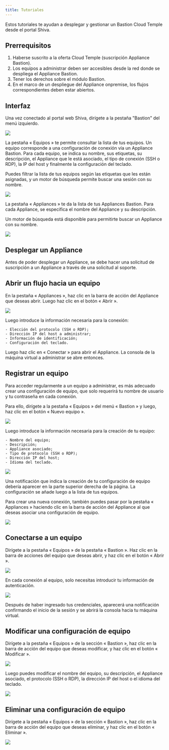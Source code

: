 ```yaml
---
title: Tutoriales
---
```


Estos tutoriales te ayudan a desplegar y gestionar un Bastion Cloud Temple desde el portal Shiva.


## Prerrequisitos

1. Haberse suscrito a la oferta Cloud Temple (suscripción Appliance Bastion).
2. Los equipos a administrar deben ser accesibles desde la red donde se despliega el Appliance Bastion.
3. Tener los derechos sobre el módulo Bastion.
4. En el marco de un despliegue del Appliance onpremise, los flujos correspondientes deben estar abiertos.

## Interfaz

Una vez conectado al portal web Shiva, dirígete a la pestaña "Bastion" del menú izquierdo.

![](images/sessions.png)

La pestaña « Equipos » te permite consultar la lista de tus equipos. Un equipo corresponde a una configuración de
conexión vía un Appliance Bastion. Para cada equipo, se indica su nombre, sus etiquetas, su
descripción, el Appliance que le está asociado, el tipo de conexión (SSH o RDP), la IP del host y finalmente la configuración del teclado.

Puedes filtrar la lista de tus equipos según las etiquetas que les están asignadas, y un motor de búsqueda permite buscar una sesión con su nombre.

![](images/sessions2.png)

La pestaña « Appliances » te da la lista de tus Appliances Bastion. Para cada Appliance, se especifica el nombre del Appliance y su descripción.

Un motor de búsqueda está disponible para permitirte buscar un Appliance con su nombre.

![](images/appliances.png)

## Desplegar un Appliance
Antes de poder desplegar un Appliance, se debe hacer una solicitud de suscripción a un Appliance a través de una solicitud al soporte.

## Abrir un flujo hacia un equipo
En la pestaña « Appliances », haz clic en la barra de acción del Appliance que deseas abrir. Luego haz clic en el botón « Abrir ».

![](images/ouvrir_appliance.png)

Luego introduce la información necesaria para la conexión:

    - Elección del protocolo (SSH o RDP);
    - Dirección IP del host a administrar;
    - Información de identificación;
    - Configuración del teclado.

Luego haz clic en « Conectar » para abrir el Appliance. La consola de la máquina virtual a administrar se abre entonces.

## Registrar un equipo

Para acceder regularmente a un equipo a administrar, es más adecuado crear una configuración de equipo, que solo requerirá tu nombre de usuario y tu contraseña en cada conexión.

Para ello, dirígete a la pestaña « Equipos » del menú « Bastion » y luego, haz clic en el botón « Nuevo equipo ».

![](images/creer_session.png)


Luego introduce la información necesaria para la creación de tu equipo:

    - Nombre del equipo;
    - Descripción;
    - Appliance asociado;
    - Tipo de protocolo (SSH o RDP);
    - Dirección IP del host;
    - Idioma del teclado.

![](images/creer_session2.png)


Una notificación que indica la creación de tu configuración de equipo debería aparecer en la parte superior derecha de la página. La configuración se añade luego a la lista de tus equipos.

Para crear una nueva conexión, también puedes pasar por la pestaña « Appliances » haciendo clic en la barra de acción del Appliance al que deseas asociar una configuración de equipo.

![](images/creer_session3.png)

## Conectarse a un equipo

Dirígete a la pestaña « Equipos » de la pestaña « Bastion ». Haz clic en la barra de acciones del equipo que deseas abrir, y haz clic en el botón « Abrir ».

![](images/ouvrir_session.png)

En cada conexión al equipo, solo necesitas introducir tu información de autenticación.

![](images/ouvrir_session2.png)

Después de haber ingresado tus credenciales, aparecerá una notificación confirmando el inicio de la sesión y se abrirá la consola hacia tu máquina virtual.

## Modificar una configuración de equipo

Dirígete a la pestaña « Equipos » de la sección « Bastion », haz clic en la barra de acción del equipo que deseas modificar, y haz clic en el botón « Modificar ».

![](images/modifier_session.png)

Luego puedes modificar el nombre del equipo, su descripción, el Appliance asociado, el protocolo (SSH o RDP), la dirección IP del host o el idioma del teclado.

![](images/modifier_session2.png)

## Eliminar una configuración de equipo

Dirígete a la pestaña « Equipos » de la sección « Bastion », haz clic en la barra de acción del equipo que deseas eliminar, y haz clic en el botón « Eliminar ».

![](images/supprimer_session.png)
